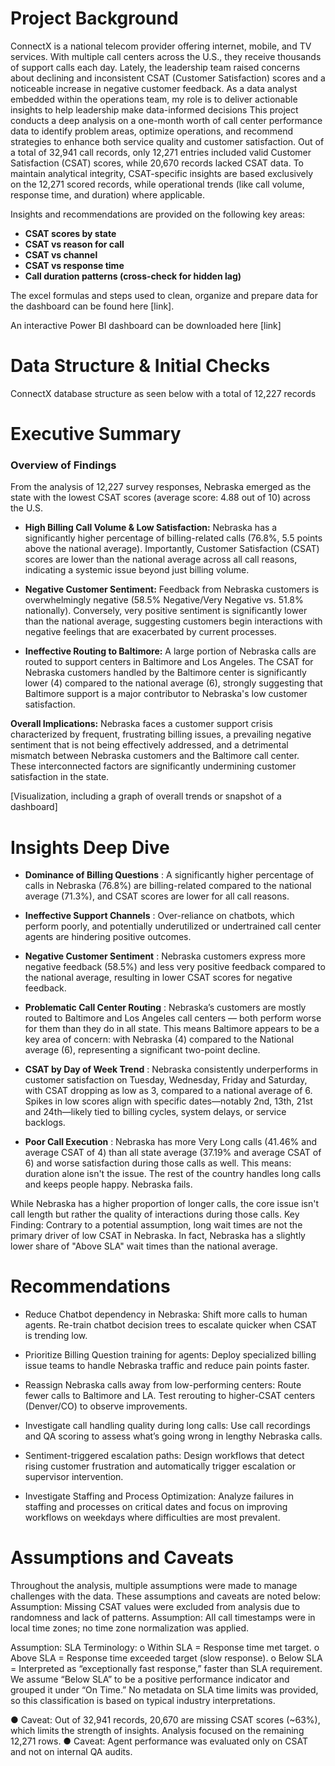 

# Project Background
ConnectX is a national telecom provider offering internet, mobile, and TV services. With multiple call centers across the U.S., they receive thousands of support calls each day.
Lately, the leadership team raised concerns about declining and inconsistent CSAT (Customer Satisfaction) scores and a noticeable increase in negative customer feedback.  As a data analyst embedded within the operations team, my role is to deliver actionable insights to help leadership make data-informed decisions
This project conducts a deep analysis on a one-month worth of call center performance data to identify problem areas, optimize operations, and recommend strategies to enhance both service quality and customer satisfaction.
Out of a total of 32,941 call records, only 12,271 entries included valid Customer Satisfaction (CSAT) scores, while 20,670 records lacked CSAT data.
To maintain analytical integrity, CSAT-specific insights are based exclusively on the 12,271 scored records, while operational trends (like call volume, response time, and duration) where applicable.

Insights and recommendations are provided on the following key areas:

- **CSAT scores by state** 
- **CSAT vs reason for call**
- **CSAT vs channel**
- **CSAT vs response time**
- **Call duration patterns (cross-check for hidden lag)**
  
The excel formulas and steps used to clean, organize and prepare data for the dashboard can be found here [link].

An interactive Power BI dashboard can be downloaded here [link]



# Data Structure & Initial Checks 
ConnectX database structure as seen below with a total of 12,227 records



# Executive Summary
### Overview of Findings
From the analysis of 12,227 survey responses, Nebraska emerged as the state with the lowest CSAT scores (average score: 4.88 out of 10) across the U.S. 

*	**High Billing Call Volume & Low Satisfaction:** Nebraska has a significantly higher percentage of billing-related calls (76.8%, 5.5 points above the national average). Importantly, Customer Satisfaction (CSAT) scores are lower than the national average across all call reasons, indicating a systemic issue beyond just billing volume.

*	**Negative Customer Sentiment:** Feedback from Nebraska customers is overwhelmingly negative (58.5% Negative/Very Negative vs. 51.8% nationally). Conversely, very positive sentiment is significantly lower than the national average, suggesting customers begin interactions with negative feelings that are exacerbated by current processes.

*	**Ineffective Routing to Baltimore:** A large portion of Nebraska calls are routed to support centers in Baltimore and Los Angeles. The CSAT for Nebraska customers handled by the Baltimore center is significantly lower (4) compared to the national average (6), strongly suggesting that Baltimore support is a major contributor to Nebraska's low customer satisfaction.
   
**Overall Implications:**
Nebraska faces a customer support crisis characterized by frequent, frustrating billing issues, a prevailing negative sentiment that is not being effectively addressed, and a detrimental mismatch between Nebraska customers and the Baltimore call center. These interconnected factors are significantly undermining customer satisfaction in the state.


[Visualization, including a graph of overall trends or snapshot of a dashboard]


# Insights Deep Dive
* **Dominance of Billing Questions** : A significantly higher percentage of calls in Nebraska (76.8%) are billing-related compared to the national average (71.3%), and CSAT scores are lower for all call reasons.

* **Ineffective Support Channels** : Over-reliance on chatbots, which perform poorly, and potentially underutilized or undertrained call center agents are hindering positive outcomes.

* **Negative Customer Sentiment** : Nebraska customers express more negative feedback (58.5%) and less very positive feedback compared to the national average, resulting in lower CSAT scores for negative feedback.

* **Problematic Call Center Routing** : Nebraska’s customers are mostly routed to Baltimore and Los Angeles call centers — both perform worse for them than they do in all state. This means Baltimore appears to be a key area of concern: with Nebraska (4) compared to the National average (6), representing a significant two-point decline.

* **CSAT by Day of Week Trend** : Nebraska consistently underperforms in customer satisfaction on Tuesday, Wednesday, Friday and Saturday, with CSAT dropping as low as 3, compared to a national average of 6.
Spikes in low scores align with specific dates—notably  2nd, 13th, 21st  and 24th—likely tied to billing cycles, system delays, or service backlogs.

* **Poor Call Execution** : Nebraska has more Very Long calls (41.46% and average CSAT of 4) than all state average (37.19% and average CSAT of 6) and worse satisfaction during those calls as well. This means: duration alone isn't the issue. The rest of the country handles long calls and keeps people happy. Nebraska fails.

While Nebraska has a higher proportion of longer calls, the core issue isn't call length but rather the quality of interactions during those calls.
Key Finding: Contrary to a potential assumption, long wait times are not the primary driver of low CSAT in Nebraska. In fact, Nebraska has a slightly lower share of "Above SLA" wait times than the national average.


# Recommendations
*	 Reduce Chatbot dependency in Nebraska: Shift more calls to human agents. Re-train chatbot decision trees to escalate quicker when CSAT is trending low.

*	Prioritize Billing Question training for agents: Deploy specialized billing issue teams to handle Nebraska traffic and reduce pain points faster.

*	Reassign Nebraska calls away from low-performing centers: Route fewer calls to Baltimore and LA. Test rerouting to higher-CSAT centers (Denver/CO) to observe improvements.

*	Investigate call handling quality during long calls: Use call recordings and QA scoring to assess what’s going wrong in lengthy Nebraska calls.

*	Sentiment-triggered escalation paths: Design workflows that detect rising customer frustration and automatically trigger escalation or supervisor intervention.

*	Investigate Staffing and Process Optimization: Analyze failures in staffing and processes on critical dates and focus on improving workflows on weekdays where difficulties are most prevalent.



# Assumptions and Caveats
Throughout the analysis, multiple assumptions were made to manage challenges with the data. These assumptions and caveats are noted below:
Assumption: Missing CSAT values were excluded from analysis due to randomness and lack of patterns.
Assumption: All call timestamps were in local time zones; no time zone normalization was applied.

Assumption: SLA Terminology:
o	Within SLA = Response time met target.
o	Above SLA = Response time exceeded target (slow response).
o	Below SLA = Interpreted as “exceptionally fast response,” faster than SLA requirement.
We assume “Below SLA” to be a positive performance indicator and grouped it under “On Time.”
No metadata on SLA time limits was provided, so this classification is based on typical industry interpretations.

●	Caveat: Out of 32,941 records, 20,670 are missing CSAT scores (~63%), which limits the strength of insights. Analysis focused on the remaining 12,271 rows.
●	Caveat: Agent performance was evaluated only on CSAT and not on internal QA audits.











